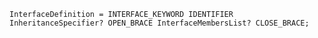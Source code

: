 <!-- This file is generated automatically by infrastructure scripts. Please don't edit by hand. -->

```{ .ebnf .slang-ebnf #InterfaceDefinition }
InterfaceDefinition = INTERFACE_KEYWORD IDENTIFIER InheritanceSpecifier? OPEN_BRACE InterfaceMembersList? CLOSE_BRACE;
```
